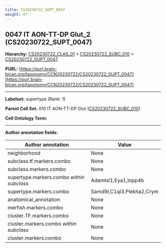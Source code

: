 ```yaml
---
title: CS20230722_SUPT_0047
weight: 47
---
```

## 0047 IT AON-TT-DP Glut_2 (CS20230722_SUPT_0047)
<b>Hierarchy: </b>
[CS20230722_CLAS_01](../CS20230722_CLAS_01) >
[CS20230722_SUBC_010](../CS20230722_SUBC_010) >
[CS20230722_SUPT_0047](../CS20230722_SUPT_0047)

**PURL:** [https://purl.brain-bican.org/taxonomy/CCN20230722/CS20230722_SUPT_0047](https://purl.brain-bican.org/taxonomy/CCN20230722/CS20230722_SUPT_0047)

---


**Labelset:** supertype (Rank: 1)

**Parent Cell Set:** 010 IT AON-TT-DP Glut ([CS20230722_SUBC_010](../CS20230722_SUBC_010))



**Cell Ontology Term:** 

[MARKER GENES.]: #


---

[TRANSFERRED ANNOTATIONS.]: #


[AUTHOR ANNOTATION FIELDS.]: #


**Author annotation fields:**

| Author annotation | Value |
|-------------------|-------|
|neighborhood|None|
|subclass.tf.markers.combo|None|
|subclass.markers.combo|None|
|supertype.markers.combo _within subclass_|Adamtsl1,Eya1,Inpp4b|
|supertype.markers.combo|Samd9l,C1ql3,Plekha2,Crym|
|anatomical_annotation|None|
|merfish.markers.combo|None|
|cluster.TF.markers.combo|None|
|cluster.markers.combo _within subclass_|None|
|cluster.markers.combo|None|
